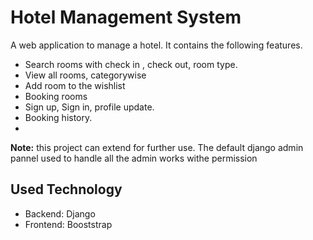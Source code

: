 # Hotel Management System

A web application to manage a hotel. It contains the following features.

- Search rooms with check in , check out, room type.
- View all rooms, categorywise
- Add room to the wishlist
- Booking rooms
- Sign up, Sign in, profile update.
- Booking history.
- 
**Note:** this project can extend for further use. The default django admin pannel used to handle all the admin works withe permission

## Used Technology

- Backend: Django
- Frontend: Booststrap

